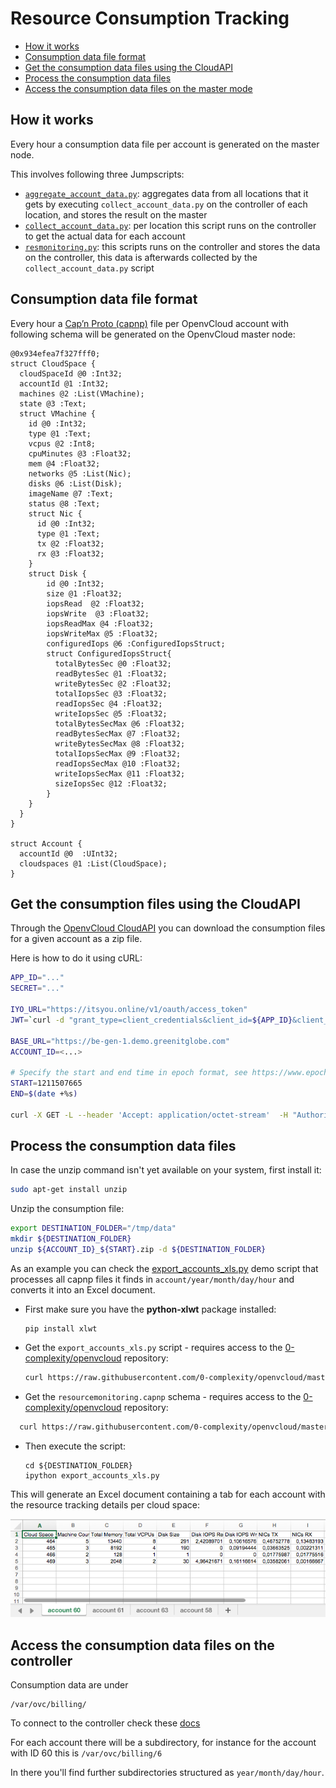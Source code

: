 # Resource Consumption Tracking

- [How it works](#jumpscripts)
- [Consumption data file format](#capnp)
- [Get the consumption data files using the CloudAPI](#curl)
- [Process the consumption data files](#process-files)
- [Access the consumption data files on the master mode](#access-files)


<a id="jumpscripts"></a>
## How it works

Every hour a consumption data file per account is generated on the master node.

This involves following three Jumpscripts:
- [`aggregate_account_data.py`](https://github.com/0-complexity/openvcloud/blob/master/libs/agent-scripts/resmonitoring/aggregate_account_data.py): aggregates data from all locations that it gets by executing `collect_account_data.py` on the controller of each location, and stores the result on the master
- [`collect_account_data.py`](https://github.com/0-complexity/openvcloud/blob/master/libs/agent-scripts/resmonitoring/collect_account_data.py): per location this script runs on the controller to get the actual data for each account
- [`resmonitoring.py`](https://github.com/0-complexity/openvcloud/blob/master/libs/agent-scripts/resmonitoring/resmonitoring.py): this scripts runs on the controller and stores the data on the controller, this data is afterwards collected by the `collect_account_data.py` script


<a id="capnp"></a>
## Consumption data file format

Every hour a [Cap’n Proto (capnp)](https://capnproto.org/) file per OpenvCloud account with following schema will be generated on the OpenvCloud master node:
```
@0x934efea7f327fff0;
struct CloudSpace {
  cloudSpaceId @0 :Int32;
  accountId @1 :Int32;
  machines @2 :List(VMachine);
  state @3 :Text;
  struct VMachine {
    id @0 :Int32;
    type @1 :Text;
    vcpus @2 :Int8;
    cpuMinutes @3 :Float32;
    mem @4 :Float32;
    networks @5 :List(Nic);
    disks @6 :List(Disk);
    imageName @7 :Text;
    status @8 :Text;
    struct Nic {
      id @0 :Int32;
      type @1 :Text;
      tx @2 :Float32;
      rx @3 :Float32;
    }
    struct Disk {
        id @0 :Int32;
        size @1 :Float32;
        iopsRead  @2 :Float32;
        iopsWrite  @3 :Float32;
        iopsReadMax @4 :Float32;
        iopsWriteMax @5 :Float32;
        configuredIops @6 :ConfiguredIopsStruct;
        struct ConfiguredIopsStruct{
          totalBytesSec @0 :Float32;
          readBytesSec @1 :Float32;
          writeBytesSec @2 :Float32;
          totalIopsSec @3 :Float32;
          readIopsSec @4 :Float32;
          writeIopsSec @5 :Float32;
          totalBytesSecMax @6 :Float32;
          readBytesSecMax @7 :Float32;
          writeBytesSecMax @8 :Float32;
          totalIopsSecMax @9 :Float32;
          readIopsSecMax @10 :Float32;
          writeIopsSecMax @11 :Float32;
          sizeIopsSec @12 :Float32;
        }
    }
  }
}

struct Account {
  accountId @0  :UInt32;
  cloudspaces @1 :List(CloudSpace);
}
```


<a id="curl"></a>
## Get the consumption files using the CloudAPI

Through the [OpenvCloud CloudAPI](/docs/API/README.md) you can download the consumption files for a given account as a zip file.

Here is how to do it using cURL:
```bash
APP_ID="..."
SECRET="..."

IYO_URL="https://itsyou.online/v1/oauth/access_token"
JWT=`curl -d "grant_type=client_credentials&client_id=${APP_ID}&client_secret=${SECRET}&response_type=id_token" ${IYO_URL}`

BASE_URL="https://be-gen-1.demo.greenitglobe.com"
ACCOUNT_ID=<...>

# Specify the start and end time in epoch format, see https://www.epochconverter.com/ for a converter
START=1211507665
END=$(date +%s)

curl -X GET -L --header 'Accept: application/octet-stream'  -H "Authorization: bearer $JWT" ${BASE_URL}'/restmachine/cloudapi/accounts/getConsumption?accountId='${ACCOUNT_ID}'&start='${START}'&end='${END} -o "${ACCOUNT_ID}_${START}.zip"
```

<a id="process-files"></a>
## Process the consumption data files

In case the unzip command isn't yet available on your system, first install it:
```bash
sudo apt-get install unzip
```

Unzip the consumption file:
```bash
export DESTINATION_FOLDER="/tmp/data"
mkdir ${DESTINATION_FOLDER}
unzip ${ACCOUNT_ID}_${START}.zip -d ${DESTINATION_FOLDER}
```

As an example you can check the [export_accounts_xls.py](export_accounts_xls.py) demo script that processes all capnp files it finds in `account/year/month/day/hour` and converts it into an Excel document.


- First make sure you have the **python-xlwt** package installed:
  ```shell
  pip install xlwt
  ```  

- Get the `export_accounts_xls.py` script - requires access to the [0-complexity/openvcloud](https://github.com/0-complexity/openvcloud) repository:
  ```bash
  curl https://raw.githubusercontent.com/0-complexity/openvcloud/master/docs/Monitoring/ResourceTracking/export_accounts_xls.py?$RANDOM > ${DESTINATION_FOLDER}/export_accounts_xls.py
  ```

- Get the `resourcemonitoring.capnp` schema - requires access to the [0-complexity/openvcloud](https://github.com/0-complexity/openvcloud) repository:
```bash
  curl https://raw.githubusercontent.com/0-complexity/openvcloud/master/libs/CloudscalerLibcloud/CloudscalerLibcloud/schemas/resourcemonitoring.capnp?$RANDOM > ${DESTINATION_FOLDER}/resourcemonitoring.capnp
```

- Then execute the script:
  ```shell
  cd ${DESTINATION_FOLDER}
  ipython export_accounts_xls.py
  ```

This will generate an Excel document containing a tab for each account with the resource tracking details per cloud space:

![](xls.png)


<a id="access-files"></a>
## Access the consumption data files on the controller

Consumption data are under
```
/var/ovc/billing/
```
To connect to the controller check these [docs](docs/Sysadmin/Connect) 

For each account there will be a subdirectory, for instance for the account with ID 60 this is `/var/ovc/billing/6`

In there you'll find further subdirectories structured as `year/month/day/hour`.
